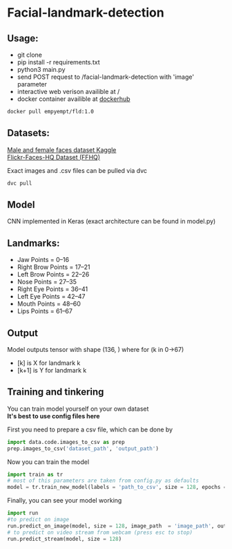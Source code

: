 # Facial-landmark-detection

## Usage:
- git clone
- pip install -r requirements.txt
- python3 main.py
- send POST request to /facial-landmark-detection with 'image' parameter
- interactive web verison availible at /
- docker container availible at [dockerhub](https://hub.docker.com/repository/docker/empyempt/fld)
~~~bash
docker pull empyempt/fld:1.0
~~~


## Datasets: 
[Male and female faces dataset Kaggle](https://www.kaggle.com/ashwingupta3012/male-and-female-faces-dataset/metadata)  
[Flickr-Faces-HQ Dataset (FFHQ)](https://github.com/NVlabs/ffhq-dataset)

Exact images and .csv files can be pulled via dvc
~~~bash
dvc pull
~~~

## Model
CNN implemented in Keras (exact architecture can be found in model.py)

## Landmarks:  
-   Jaw Points = 0–16
-   Right Brow Points = 17–21
-   Left Brow Points = 22–26
-   Nose Points = 27–35
-   Right Eye Points = 36–41
-   Left Eye Points = 42–47
-   Mouth Points = 48–60
-   Lips Points = 61–67


## Output
Model outputs tensor with shape (136, ) where for (k in 0->67) 
- [k] is X for landmark k
- [k+1] is Y for landmark k

## Training and tinkering

You can train model yourself on your own dataset  
__It's best to use config files here__  

First you need to prepare a csv file, which can be done by 
```python
import data.code.images_to_csv as prep
prep.images_to_csv('dataset_path', 'output_path')
```

Now you can train the model
```python
import train as tr
# most of this parameters are taken from config.py as defaults
model = tr.train_new_model(labels = 'path_to_csv', size = 128, epochs = 30, checkpoints = False)
```

Finally, you can see your model working
```python
import run
#to predict on image
run.predict_on_image(model, size = 128, image_path  = 'image_path', output = 'output_path')
# to predict on video stream from webcam (press esc to stop)
run.predict_stream(model, size = 128)
```
